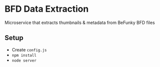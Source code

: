 # BFD Data Extraction
Microservice that extracts thumbnails &amp; metadata from BeFunky BFD files

## Setup
- Create `config.js`
- `npm install`
- `node server`
